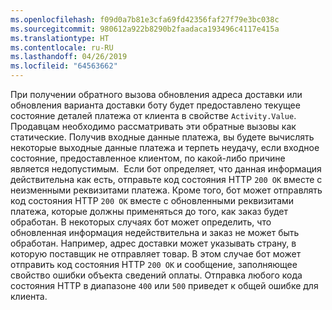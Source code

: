 ```yaml
---
ms.openlocfilehash: f09d0a7b81e3cfa69fd42356faf27f79e3bc038c
ms.sourcegitcommit: 980612a922b8290b2faadaca193496c4117e415a
ms.translationtype: HT
ms.contentlocale: ru-RU
ms.lasthandoff: 04/26/2019
ms.locfileid: "64563662"
---
```

При получении обратного вызова обновления адреса доставки или обновления варианта доставки боту будет предоставлено текущее состояние деталей платежа от клиента в свойстве `Activity.Value`.
Продавцам необходимо рассматривать эти обратные вызовы как статические. Получив входные данные платежа, вы будете вычислять некоторые выходные данные платежа и терпеть неудачу, если входное состояние, предоставленное клиентом, по какой-либо причине является недопустимым. 
Если бот определяет, что данная информация действительна как есть, отправьте код состояния HTTP `200 OK` вместе с неизменными реквизитами платежа. Кроме того, бот может отправлять код состояния HTTP `200 OK` вместе с обновленными реквизитами платежа, которые должны применяться до того, как заказ будет обработан. В некоторых случаях бот может определить, что обновленная информация недействительна и заказ не может быть обработан. Например, адрес доставки может указывать страну, в которую поставщик не отправляет товар. В этом случае бот может отправить код состояния HTTP `200 OK` и сообщение, заполняющее свойство ошибки объекта сведений оплаты. Отправка любого кода состояния HTTP в диапазоне `400` или `500` приведет к общей ошибке для клиента.
